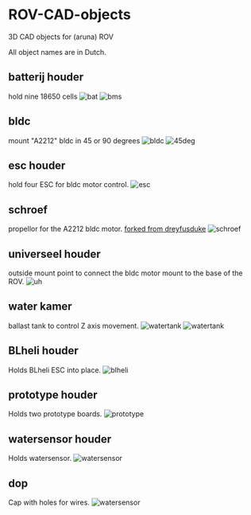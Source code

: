 # ROV-CAD-objects
3D CAD objects for (aruna) ROV

All object names are in Dutch.

## batterij houder
hold nine 18650 cells
![bat](./batterij_houder/blueprint.svg)
![bms](./batterij_houder/bms_blueprint.svg)

## bldc
mount "A2212" bldc in 45 or 90 degrees
![bldc](./bldc/bldc_blueprint.svg)
![45deg](./bldc/45_deg_mount_blueprint.svg)

## esc houder
hold four ESC for bldc motor control.
![esc](./esc_houder/esc_blueprint.svg)

## schroef
propellor for the A2212 bldc motor. [forked from dreyfusduke](https://www.thingiverse.com/thing:986079)
![schroef](./schroef/schroef_blueprint.svg)

## universeel houder
outside mount point to connect the bldc motor mount to the base of the ROV.
![uh](./universeel_houder/blueprint.svg)

## water kamer
ballast tank to control Z axis movement.
![watertank](./water_kamer/waterkamer_blueprint.svg)
![watertank](./water_kamer/waterkamer_dop_blueprint.svg)

## BLheli houder
Holds BLheli ESC into place.
![blheli](./blheli_houder/blheli_houder_blueprint.svg)

## prototype houder
Holds two prototype boards.
![prototype](./prototype_houder/prototype_houder_blueprint.svg)

## watersensor houder
Holds watersensor.
![watersensor](./watersensor_houder/watersensor_blueprint.svg)

## dop
Cap with holes for wires.
![watersensor](./dop/dop_blueprint.svg)

